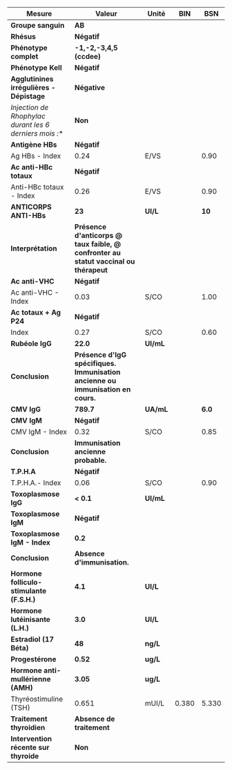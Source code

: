 |                         Mesure                         |                                       Valeur                                       |  Unité  | BIN |  BSN  |
|--------------------------------------------------------|------------------------------------------------------------------------------------|---------|-----|-------|
|                   **Groupe sanguin**                   |                                       **AB**                                       |         |     |       |
|                       **Rhésus**                       |                                     **Négatif**                                    |         |     |       |
|                  **Phénotype complet**                 |                              **-1,-2,-3,4,5 (ccdee)**                              |         |     |       |
|                   **Phénotype Kell**                   |                                     **Négatif**                                    |         |     |       |
|        **Agglutinines irrégulières - Dépistage**       |                                    **Négative**                                    |         |     |       |
|**Injection de Rhophylac* durant les 6 derniers mois :**|                                       **Non**                                      |         |     |       |
|                    **Antigène HBs**                    |                                     **Négatif**                                    |         |     |       |
|                     Ag HBs - Index                     |                                        0.24                                        |   E/VS  |     |  0.90 |
|                 **Ac anti-HBc totaux**                 |                                     **Négatif**                                    |         |     |       |
|                 Anti-HBc totaux - Index                |                                        0.26                                        |   E/VS  |     |  0.90 |
|                 **ANTICORPS ANTI-HBs**                 |                                       **23**                                       | **UI/L**|     | **10**|
|                   **Interprétation**                   |**Présence d'anticorps @ taux faible, @ confronter au statut vaccinal ou thérapeut**|         |     |       |
|                     **Ac anti-VHC**                    |                                     **Négatif**                                    |         |     |       |
|                   Ac anti-VHC - Index                  |                                        0.03                                        |   S/CO  |     |  1.00 |
|                 **Ac totaux + Ag P24**                 |                                     **Négatif**                                    |         |     |       |
|                          Index                         |                                        0.27                                        |   S/CO  |     |  0.60 |
|                     **Rubéole IgG**                    |                                      **22.0**                                      |**UI/mL**|     |       |
|                     **Conclusion**                     |   **Présence d'IgG spécifiques. Immunisation ancienne ou immunisation en cours.**  |         |     |       |
|                       **CMV IgG**                      |                                      **789.7**                                     |**UA/mL**|     |**6.0**|
|                       **CMV IgM**                      |                                     **Négatif**                                    |         |     |       |
|                     CMV IgM - Index                    |                                        0.32                                        |   S/CO  |     |  0.85 |
|                     **Conclusion**                     |                         **Immunisation ancienne probable.**                        |         |     |       |
|                       **T.P.H.A**                      |                                     **Négatif**                                    |         |     |       |
|                     T.P.H.A.- Index                    |                                        0.06                                        |   S/CO  |     |  0.90 |
|                  **Toxoplasmose IgG**                  |                                      **< 0.1**                                     |**UI/mL**|     |       |
|                  **Toxoplasmose IgM**                  |                                     **Négatif**                                    |         |     |       |
|              **Toxoplasmose IgM - Index**              |                                       **0.2**                                      |         |     |       |
|                     **Conclusion**                     |                             **Absence d'immunisation.**                            |         |     |       |
|        **Hormone folliculo-stimulante (F.S.H.)**       |                                       **4.1**                                      | **UI/L**|     |       |
|             **Hormone lutéinisante (L.H.)**            |                                       **3.0**                                      | **UI/L**|     |       |
|                 **Estradiol (17 Béta)**                |                                       **48**                                       | **ng/L**|     |       |
|                    **Progestérone**                    |                                      **0.52**                                      | **ug/L**|     |       |
|           **Hormone anti-mullérienne (AMH)**           |                                      **3.05**                                      | **ug/L**|     |       |
|                  Thyréostimuline (TSH)                 |                                        0.651                                       |  mUI/L  |0.380| 5.330 |
|                **Traitement thyroidien**               |                              **Absence de traitement**                             |         |     |       |
|          **Intervention récente sur thyroide**         |                                       **Non**                                      |         |     |       |